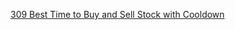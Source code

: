 [309 Best Time to Buy and Sell Stock with Cooldown](https://leetcode.com/problems/best-time-to-buy-and-sell-stock-with-cooldown/)
